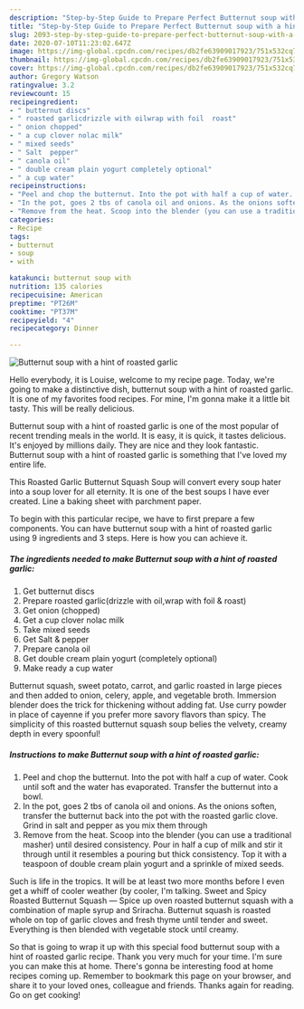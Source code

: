 ```yaml
---
description: "Step-by-Step Guide to Prepare Perfect Butternut soup with a hint of roasted garlic"
title: "Step-by-Step Guide to Prepare Perfect Butternut soup with a hint of roasted garlic"
slug: 2093-step-by-step-guide-to-prepare-perfect-butternut-soup-with-a-hint-of-roasted-garlic
date: 2020-07-10T11:23:02.647Z
image: https://img-global.cpcdn.com/recipes/db2fe63909017923/751x532cq70/butternut-soup-with-a-hint-of-roasted-garlic-recipe-main-photo.jpg
thumbnail: https://img-global.cpcdn.com/recipes/db2fe63909017923/751x532cq70/butternut-soup-with-a-hint-of-roasted-garlic-recipe-main-photo.jpg
cover: https://img-global.cpcdn.com/recipes/db2fe63909017923/751x532cq70/butternut-soup-with-a-hint-of-roasted-garlic-recipe-main-photo.jpg
author: Gregory Watson
ratingvalue: 3.2
reviewcount: 15
recipeingredient:
- " butternut discs"
- " roasted garlicdrizzle with oilwrap with foil  roast"
- " onion chopped"
- " a cup clover nolac milk"
- " mixed seeds"
- " Salt  pepper"
- " canola oil"
- " double cream plain yogurt completely optional"
- " a cup water"
recipeinstructions:
- "Peel and chop the butternut. Into the pot with half a cup of water. Cook until soft and the water has evaporated. Transfer the butternut into a bowl."
- "In the pot, goes 2 tbs of canola oil and onions. As the onions soften, transfer the butternut back into the pot with the roasted garlic clove. Grind in salt and pepper as you mix them through"
- "Remove from the heat. Scoop into the blender (you can use a traditional masher) until desired consistency. Pour in half a cup of milk and stir it through until it resembles a pouring but thick consistency. Top it with a teaspoon of double cream plain yogurt and a sprinkle of mixed seeds."
categories:
- Recipe
tags:
- butternut
- soup
- with

katakunci: butternut soup with 
nutrition: 135 calories
recipecuisine: American
preptime: "PT26M"
cooktime: "PT37M"
recipeyield: "4"
recipecategory: Dinner

---
```



![Butternut soup with a hint of roasted garlic](https://img-global.cpcdn.com/recipes/db2fe63909017923/751x532cq70/butternut-soup-with-a-hint-of-roasted-garlic-recipe-main-photo.jpg)

Hello everybody, it is Louise, welcome to my recipe page. Today, we're going to make a distinctive dish, butternut soup with a hint of roasted garlic. It is one of my favorites food recipes. For mine, I'm gonna make it a little bit tasty. This will be really delicious.

Butternut soup with a hint of roasted garlic is one of the most popular of recent trending meals in the world. It is easy, it is quick, it tastes delicious. It's enjoyed by millions daily. They are nice and they look fantastic. Butternut soup with a hint of roasted garlic is something that I've loved my entire life.

This Roasted Garlic Butternut Squash Soup will convert every soup hater into a soup lover for all eternity. It is one of the best soups I have ever created. Line a baking sheet with parchment paper.


To begin with this particular recipe, we have to first prepare a few components. You can have butternut soup with a hint of roasted garlic using 9 ingredients and 3 steps. Here is how you can achieve it.

<!--inarticleads1-->

##### The ingredients needed to make Butternut soup with a hint of roasted garlic:

1. Get  butternut discs
1. Prepare  roasted garlic(drizzle with oil,wrap with foil &amp; roast)
1. Get  onion (chopped)
1. Get  a cup clover nolac milk
1. Take  mixed seeds
1. Get  Salt &amp; pepper
1. Prepare  canola oil
1. Get  double cream plain yogurt (completely optional)
1. Make ready  a cup water


Butternut squash, sweet potato, carrot, and garlic roasted in large pieces and then added to onion, celery, apple, and vegetable broth. Immersion blender does the trick for thickening without adding fat. Use curry powder in place of cayenne if you prefer more savory flavors than spicy. The simplicity of this roasted butternut squash soup belies the velvety, creamy depth in every spoonful! 

<!--inarticleads2-->

##### Instructions to make Butternut soup with a hint of roasted garlic:

1. Peel and chop the butternut. Into the pot with half a cup of water. Cook until soft and the water has evaporated. Transfer the butternut into a bowl.
1. In the pot, goes 2 tbs of canola oil and onions. As the onions soften, transfer the butternut back into the pot with the roasted garlic clove. Grind in salt and pepper as you mix them through
1. Remove from the heat. Scoop into the blender (you can use a traditional masher) until desired consistency. Pour in half a cup of milk and stir it through until it resembles a pouring but thick consistency. Top it with a teaspoon of double cream plain yogurt and a sprinkle of mixed seeds.


Such is life in the tropics. It will be at least two more months before I even get a whiff of cooler weather (by cooler, I&#39;m talking. Sweet and Spicy Roasted Butternut Squash — Spice up oven roasted butternut squash with a combination of maple syrup and Sriracha. Butternut squash is roasted whole on top of garlic cloves and fresh thyme until tender and sweet. Everything is then blended with vegetable stock until creamy. 

So that is going to wrap it up with this special food butternut soup with a hint of roasted garlic recipe. Thank you very much for your time. I'm sure you can make this at home. There's gonna be interesting food at home recipes coming up. Remember to bookmark this page on your browser, and share it to your loved ones, colleague and friends. Thanks again for reading. Go on get cooking!
